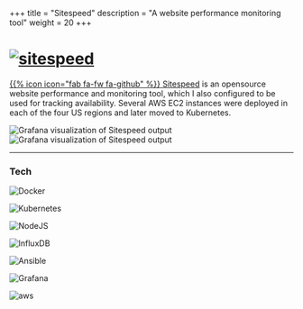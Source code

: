 +++
title = "Sitespeed"
description = "A website performance monitoring tool"
weight = 20
+++

# [![sitespeed](/images/sitespeed-logo.png?classes=inline&width=10vh "sitespeed logo")](https://github.com/sitespeedio/sitespeed.io)

[{{% icon icon="fab fa-fw fa-github" %}} Sitespeed](https://sitespeed.io) is an opensource website performance and monitoring tool, which I also configured to be used for tracking availability. Several AWS EC2 instances were deployed in each of the four US regions and later moved to Kubernetes.


![Grafana visualization of Sitespeed output](/images/sitespeed-1.png)
![Grafana visualization of Sitespeed output](/images/sitespeed-2.png)

---

### Tech
![Docker](/images/docker-logo.svg?classes=inline&width=10vw "Docker logo")

![Kubernetes](/images/k8s-logo.svg?classes=inline&width=10vw "Kubernetes logo")

![NodeJS](/images/nodejs-logo.svg?classes=inline&width=10vh "Node.JS logo")

![InfluxDB](/images/influxdb-logo.svg?classes=inline&width=10vw "InfluxDB logo")

![Ansible](/images/ansible-logo.svg?classes=inline&width=10vh "Ansible logo")

![Grafana](/images/grafana-logo.svg?classes=inline&width=10vh "Grafana logo")

![aws](/images/aws-logo.svg?classes=inline&width=10vh "AWS logo")
